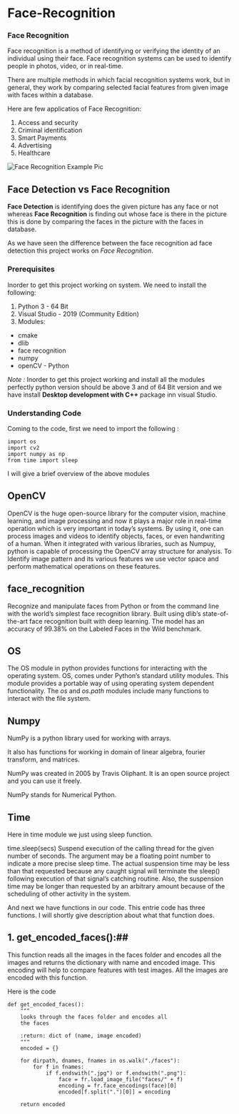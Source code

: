 # Face-Recognition

### Face Recognition ### 
Face recognition is a method of identifying or verifying the identity of an individual using their face. Face recognition systems can be used to identify people in photos, video, or in real-time.

There are multiple methods in which facial recognition systems work, but in general, they work by comparing selected facial features from given image with faces within a database. 

Here are few applicatios of Face Recognition:
1.  Access and security
2. Criminal identification
3. Smart Payments
4. Advertising
5. Healthcare

<img src="http://drive.google.com/uc?export=view&id=1ZP3KYynv75Y319hUWbHMWAPOr4sTD8Au" alt="Face Recognition Example Pic">


## Face Detection vs Face Recognition ##

**Face Detection** is identifying does the given picture has any face or not whereas **Face Recognition** is finding out whose face is there in the picture this is done by comparing the faces in the picture with the faces in database.

As we have seen the difference between the face recognition ad face detection this project works on *Face Recognition*.

### Prerequisites ###

Inorder to get this project working on system. We need to install the following:
1. Python 3 - 64 Bit
2. Visual Studio - 2019 (Community Edition)
3. Modules:
* cmake
* dlib
* face recognition
* numpy
* openCV - Python

*Note :* Inorder to get this project working and install all the modules perfectly python version should be above 3 and of 64 Bit version and we have install **Desktop development with C++** package inn visual Studio.

### Understanding Code ###

Coming to the code, first we need to import the following :
~~~ import face_recognition as fr
import os
import cv2
import numpy as np
from time import sleep

~~~
I will give a brief overview of the above modules

## OpenCV ##

OpenCV is the huge open-source library for the computer vision, machine learning, and image processing and now it plays a major role in real-time operation which is very important in today’s systems. By using it, one can process images and videos to identify objects, faces, or even handwriting of a human. When it integrated with various libraries, such as Numpuy, python is capable of processing the OpenCV array structure for analysis. To Identify image pattern and its various features we use vector space and perform mathematical operations on these features.

## face_recognition ##

Recognize and manipulate faces from Python or from the command line with
the world’s simplest face recognition library.
Built using dlib’s state-of-the-art face recognition
built with deep learning. The model has an accuracy of 99.38% on the
Labeled Faces in the Wild benchmark.

## OS ##

The OS module in python provides functions for interacting with the operating system. OS, comes under Python’s standard utility modules. This module provides a portable way of using operating system dependent functionality. The *os* and *os.path* modules include many functions to interact with the file system.

## Numpy ##

NumPy is a python library used for working with arrays.

It also has functions for working in domain of linear algebra, fourier transform, and matrices.

NumPy was created in 2005 by Travis Oliphant. It is an open source project and you can use it freely.

NumPy stands for Numerical Python.

## Time ## 
Here in time module we just using sleep function.

time.sleep(secs)
Suspend execution of the calling thread for the given number of seconds. The argument may be a floating point number to indicate a more precise sleep time. The actual suspension time may be less than that requested because any caught signal will terminate the sleep() following execution of that signal’s catching routine. Also, the suspension time may be longer than requested by an arbitrary amount because of the scheduling of other activity in the system.


And next we have functions in our code. This entrie code has three functions. I will shortly give description about what that function does.

## 1. get_encoded_faces():##

This function reads all the images in the faces folder and encodes all the images and returns the dictionary with name and encoded image. This encoding will help to compare features with test images. All the images are encoded with this function.

Here is the code

~~~
def get_encoded_faces():
    """
    looks through the faces folder and encodes all
    the faces

    :return: dict of (name, image encoded)
    """
    encoded = {}

    for dirpath, dnames, fnames in os.walk("./faces"):
        for f in fnames:
            if f.endswith(".jpg") or f.endswith(".png"):
                face = fr.load_image_file("faces/" + f)
                encoding = fr.face_encodings(face)[0]
                encoded[f.split(".")[0]] = encoding

    return encoded

~~~












